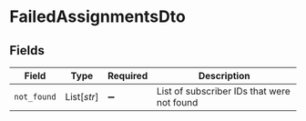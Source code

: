 # FailedAssignmentsDto


## Fields

| Field                                      | Type                                       | Required                                   | Description                                |
| ------------------------------------------ | ------------------------------------------ | ------------------------------------------ | ------------------------------------------ |
| `not_found`                                | List[*str*]                                | :heavy_minus_sign:                         | List of subscriber IDs that were not found |